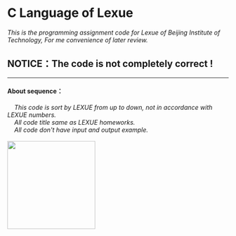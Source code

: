# C Language of Lexue
*This is the programming assignment code for Lexue of Beijing Institute of Technology, For me convenience of later review.*

## **NOTICE：The code is not completely correct !**
---
#### About sequence：
&nbsp;&nbsp;&nbsp;&nbsp;*This code is sort by LEXUE from up to down, not in accordance with LEXUE numbers.*
</br>&nbsp;&nbsp;&nbsp;&nbsp;*All code title same as LEXUE homeworks.*
</br>&nbsp;&nbsp;&nbsp;&nbsp;*All code don't have input and output example.*
<br/><br/>
<img src="https://lh3.googleusercontent.com/proxy/4aVMIPS6JtzznVVtgmb5qEFJZ_J7uxvdAaRIoTGtpnxVs2rpOEqPsxpiZJvhWKYASzPBBi4Fexz_2XdnkTGpbZnYWcmX1owZfUveh8it8Nc68Q" width="200" height="200" alt=""/>
